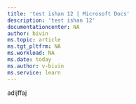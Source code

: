 ```yaml
---
title: 'test ishan 12 | Microsoft Docs'
description: 'test ishan 12'
documentationcenter: NA
author: bivin
ms.topic: article
ms.tgt_pltfrm: NA
ms.workload: NA
ms.date: today
ms.author: v-bivin
ms.service: learn
---
```


adijffaj
